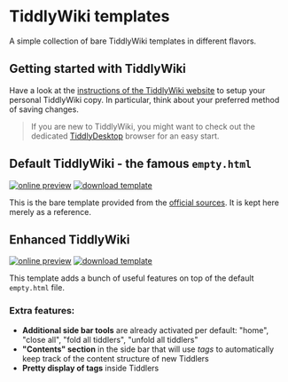 # TiddlyWiki templates

A simple collection of bare TiddlyWiki templates in different flavors.

## Getting started with TiddlyWiki

Have a look at the [instructions of the TiddlyWiki website](https://tiddlywiki.com/#GettingStarted) to setup your personal TiddlyWiki copy. In particular, think about your preferred method of saving changes.

> If you are new to TiddlyWiki, you might want to check out the dedicated [TiddlyDesktop](https://github.com/Jermolene/TiddlyDesktop) browser for an easy start.

## Default TiddlyWiki - the famous `empty.html`

[![online preview](https://img.shields.io/badge/Online%20preview-click%20here-blue)](https://htmlpreview.github.io/?https://raw.githubusercontent.com/tempse/TiddlyWiki-templates/master/empty.html)
[![download template](https://img.shields.io/badge/download%20template-empty.html-blueviolet)](https://github.com/tempse/TiddlyWiki-templates/raw/master/empty.html)

This is the bare template provided from the [official sources](https://tiddlywiki.com/#GettingStarted). It is kept here merely as a reference.

## Enhanced TiddlyWiki

[![online preview](https://img.shields.io/badge/Online%20preview-click%20here-blue)](https://htmlpreview.github.io/?https://raw.githubusercontent.com/tempse/TiddlyWiki-templates/master/enhanced.html)
[![download template](https://img.shields.io/badge/download%20template-enhanced.html-blueviolet)](https://github.com/tempse/TiddlyWiki-templates/raw/master/enhanced.html)

This template adds a bunch of useful features on top of the default `empty.html` file.

### Extra features:
- **Additional side bar tools** are already activated per default: "home", "close all", "fold all tiddlers", "unfold all tiddlers"
- **"Contents" section** in the side bar that will use *tags* to automatically keep track of the content structure of new Tiddlers
- **Pretty display of tags** inside Tiddlers
